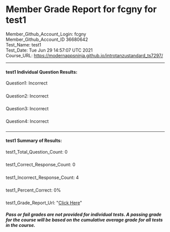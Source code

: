 # Member Grade Report for fcgny for test1  
   
Member_Github_Account_Login: fcgny  
Member_Github_Account_ID 36680642  
Test_Name: test1  
Test_Date: Tue Jun 29 14:57:07 UTC 2021  
Course_URL: https://modernappsninja.github.io/introtanzustandard_ts7297/  
   
---  
#### test1 Individual Question Results:  
Question1: Incorrect  
#####  
Question2: Incorrect  
#####  
Question3: Incorrect  
#####  
Question4: Incorrect  
#####  
---  
#### test1 Summary of Results:  
test1_Total_Question_Count: 0  
#####  
test1_Correct_Response_Count: 0  
#####  
test1_Incorrect_Response_Count: 4  
#####  
test1_Percent_Correct: 0%  
#####  
test1_Grade_Report_Url: "[Click Here](https://github.com/modernappsninjas/fcgny/blob/main/static/userdata/courses/introtanzustandard_ts7297/grade_report.pr172.test1.md)"
##### Pass or fail grades are not provided for individual tests. A passing grade for the course will be based on the cumulative average grade for all tests in the course.  
